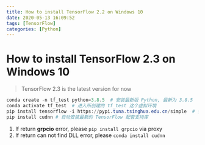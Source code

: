 ```yaml
---
title: How to install TensorFlow 2.2 on Windows 10
date: 2020-05-13 16:09:52
tags: [TensorFlow]
categories: [Python]
---
```


# How to install TensorFlow 2.3 on Windows 10

> TensorFlow 2.3 is the latest version for now

```powershell
conda create -n tf_test python=3.8.5  # 安装最新版 Python, 最新为 3.8.5
conda activate tf_test  # 进入所创建的 tf_test 这个虚拟环境
pip install tensorflow -i https://pypi.tuna.tsinghua.edu.cn/simple  # 安装适配当前虚拟环境 Python 版本的 TensorFlow, 这里利用清华的安装源
pip install cudnn # 自动安装最新的 TensorFlow 配套支持库
```

1. If return **grpcio** error, please `pip install grpcio` via proxy
2. If return can not find DLL error, please `conda install cudnn`
